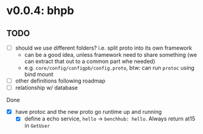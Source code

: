 # v0.0.4: bhpb

## TODO

- [ ] should we use different folders? i.e. split proto into its own framework
  - can be a good idea, unless framework need to share something (we can extract that out to a common part whe needed)
  - e.g. `core/config/configpb/config.proto`, btw: can run `protoc` using bind mount
- [ ] other definitions following roadmap
- [ ] relationship w/ database

Done

- [x] have protoc and the new proto go runtime up and running
  - [x] define a echo service, `hello` -> `benchhub: hello`. Always return at15 in `GetUser`
